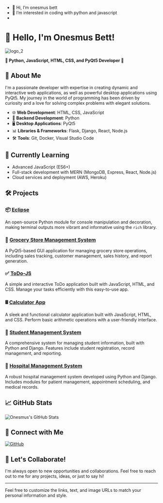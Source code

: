 - 👋 Hi, I’m onesmus bett
- 👀 I’m interested in coding with python and javascript
- 
# 👋 Hello, I'm Onesmus Bett!
![logo_2](https://github.com/user-attachments/assets/a1012678-9c51-429c-9f35-986798b357ca)



**🌟 Python, JavaScript, HTML, CSS, and PyQt5 Developer 🌟**


## 🚀 About Me

I'm a passionate developer with expertise in creating dynamic and interactive web applications, as well as powerful desktop applications using PyQt5. My journey in the world of programming has been driven by curiosity and a love for solving complex problems with elegant solutions.

- 🌐 **Web Development**: HTML, CSS, JavaScript
- 🐍 **Backend Development**: Python
- 🖥️ **Desktop Applications**: PyQt5
- 📊 **Libraries & Frameworks**: Flask, Django, React, Node.js
- 🛠️ **Tools**: Git, Docker, Visual Studio Code

## 🌱 Currently Learning

- Advanced JavaScript (ES6+)
- Full-stack development with MERN (MongoDB, Express, React, Node.js)
- Cloud services and deployment (AWS, Heroku)

## 🛠️ Projects

### 📦 [Eclipse](https://github.com/ONESMUSBETT/eclipse)

An open-source Python module for console manipulation and decoration, making terminal outputs more vibrant and informative using the `rich` library.

### 🛒 [Grocery Store Management System](https://github.com/ONESMUSBETT/grocery-store-management-system)

A PyQt5-based GUI application for managing grocery store operations, including sales tracking, customer management, sales history, and report generation.

### ✅ [ToDo-JS](https://github.com/ONESMUSBETT/todo-js)

A simple and interactive ToDo application built with JavaScript, HTML, and CSS. Manage your tasks efficiently with this easy-to-use app.


### 🖩 [Calculator App](https://github.com/ONESMUSBETT/calculator-app)

A sleek and functional calculator application built with JavaScript, HTML, and CSS. Perform basic arithmetic operations with a user-friendly interface.

### 🏫 [Student Management System](https://github.com/ONESMUSBETT/student-management-system)

A comprehensive system for managing student information, built with Python and Django. Features include student registration, record management, and reporting.

### 🏥 [Hospital Management System](https://github.com/ONESMUSBETT/hospital-management-system)

A robust hospital management system developed using Python and Django. Includes modules for patient management, appointment scheduling, and medical records.


## 📈 GitHub Stats

![Onesmus's GitHub Stats](https://github-readme-stats.vercel.app/api?username=onesmuskipchumba0&show_icons=true&theme=radical)

## 🔗 Connect with Me
[![GitHub](https://img.shields.io/badge/-GitHub-black?style=flat-square&logo=GitHub&logoColor=white&link=https://github.com/onesmuskipchumba0)](https://github.com/onesmuskipchumba0)



## 💬 Let's Collaborate!

I'm always open to new opportunities and collaborations. Feel free to reach out to me for any projects, ideas, or just to say hi!

---

Feel free to customize the links, text, and image URLs to match your personal information and style.


<!---
onesmuskipchumba0/onesmuskipchumba0 is a ✨ special ✨ repository because its `README.md` (this file) appears on your GitHub profile.
You can click the Preview link to take a look at your changes.
--->
